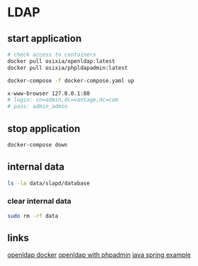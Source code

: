 # LDAP

## start application
```sh
# check access to containers
docker pull osixia/openldap:latest
docker pull osixia/phpldapadmin:latest

docker-compose -f docker-compose.yaml up
```
```sh
x-www-browser 127.0.0.1:80
# login: cn=admin,dc=vantage,dc=com
# pass: admin_admin
```

## stop application
```sh
docker-compose down
```

## internal data
```sh
ls -la data/slapd/database
```
### clear internal data
```sh
sudo rm -rf data
```

## links
[openldap docker](https://github.com/osixia/docker-openldap)
[openldap with phpadmin](https://github.com/osixia/docker-phpLDAPadmin)
[java spring example](https://spring.io/guides/gs/authenticating-ldap/)
